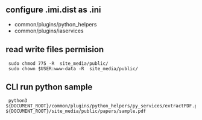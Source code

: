 ## configure .imi.dist as .ini
- common/plugins/python_helpers
- common/plugins/iaservices

## read write files permision
```
 sudo chmod 775 -R  site_media/public/
 sudo chown $USER:www-data -R  site_media/public/
```

## CLI run python sample
```
 python3 ${DOCUMENT_ROOT}/common/plugins/python_helpers/py_services/extractPDF.py ${DOCUMENT_ROOT}/site_media/public/papers/sample.pdf
```


